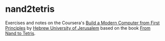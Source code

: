 # nand2tetris

Exercises and notes on the Coursera's [Build a Modern Computer from First Principles](https://www.coursera.org/learn/nand2tetris2) by [Hebrew University of Jerusalem](https://www.coursera.org/huji) based on the book [From Nand to Tetris](https://www.nand2tetris.org/).